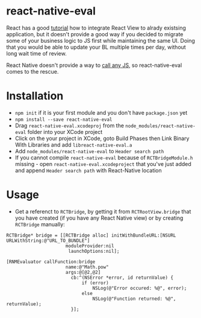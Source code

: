 # react-native-eval

React has a good [tutorial](http://facebook.github.io/react-native/docs/embedded-app.html#content) how to integrate React View to alrady existsing application, but it doesn't provide a good way if you decided to migrate some of your business logic to JS first while maintaining the same UI. Doing that you would be able to update your BL multiple times per day, without long wait time of review. 

React Native doesn't provide a way to [call any JS](https://github.com/facebook/react-native/blob/d937071517b47b3d2e54510a1f695885a27c5e52/React/Executors/RCTContextExecutor.m#L243), so react-native-eval comes to the rescue.

# Installation

- `npm init` if it is your first module and you don't have `package.json` yet
- `npm install --save react-native-eval`
- Drag `react-native-eval.xcodeproj` from the `node_modules/react-native-eval` folder into your XCode project
- Click on the your project in XCode, goto Build Phases then Link Binary With Libraries and add `libreact-native-eval.a`
- Add `node_modules/react-native-eval` to `Header search path`
- If you cannot compile `react-native-eval` because of `RCTBridgeModule.h` missing - open `react-native-eval.xcodeproject` that you've just added and append `Header search path` with React-Native location

# Usage
- Get a referenct to `RCTBridge`, by getting it from `RCTRootView.bridge` that you have created (if you have any React Native view) or by creating `RCTBridge` manually:
```objc
RCTBridge* bridge = [[RCTBridge alloc] initWithBundleURL:[NSURL URLWithString:@"URL_TO_BUNDLE"]
                      moduleProvider:nil
                       launchOptions:nil];

[RNMEvaluator callFunction:bridge
                      name:@"Math.pow"
                      args:@[@2,@2]
                        cb:^(NSError *error, id returnValue) {
                            if (error)
                                NSLog(@"Error occured: %@", error);
                            else
                                NSLog(@"Function returned: %@", returnValue);
                        }];
```

